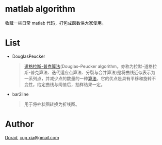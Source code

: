 # matlab algorithm

收藏一些日常 matlab 代码，打包成函数供大家使用。



# List

- DouglasPeucker

  > [道格拉斯-普克算法]([https://baike.baidu.com/item/%E9%81%93%E6%A0%BC%E6%8B%89%E6%96%AF-%E6%99%AE%E5%85%8B%E7%AE%97%E6%B3%95/3739771?fr=aladdin](https://baike.baidu.com/item/道格拉斯-普克算法/3739771?fr=aladdin))(Douglas–Peucker algorithm，亦称为拉默-道格拉斯-普克算法、迭代适应点算法、分裂与合并算法)是将曲线近似表示为一系列点，并减少点的数量的一种[算法](https://baike.baidu.com/item/算法/209025)。它的优点是具有平移和旋转不变性，给定曲线与阈值后，抽样结果一定。

- bar2line

  > 用于将柱状图转换为折线图。



# Author

[Dorad](https://blog.cuger.cn), cug.xia@gmail.com

